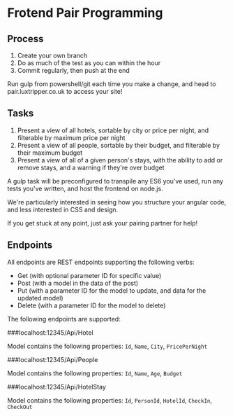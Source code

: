 # Frotend Pair Programming

## Process

1. Create your own branch
2. Do as much of the test as you can within the hour
3. Commit regularly, then push at the end

Run gulp from powershell/git each time you make a change, and head to pair.luxtripper.co.uk to access your site!

## Tasks

1. Present a view of all hotels, sortable by city or price per night, and filterable by maximum price per night
2. Present a view of all people, sortable by their budget, and filterable by their maximum budget
3. Present a view of all of a given person's stays, with the ability to add or remove stays, and a warning if they're over budget

A gulp task will be preconfigured to transpile any ES6 you've used, run any tests you've written, and host the frontend on node.js.

We're particularly interested in seeing how you structure your angular code, and less interested in CSS and design. 

If you get stuck at any point, just ask your pairing partner for help!

## Endpoints

All endpoints are REST endpoints supporting the following verbs:

* Get (with optional parameter ID for specific value)
* Post (with a model in the data of the post)
* Put (with a parameter ID for the model to update, and data for the updated model)
* Delete (with a parameter ID for the model to delete)

The following endpoints are supported:

###localhost:12345/Api/Hotel

Model contains the following properties: `Id`, `Name`, `City`, `PricePerNight`

###localhost:12345/Api/People

Model contains the following properties: `Id`, `Name`, `Age`, `Budget`

###localhost:12345/Api/HotelStay

Model contains the following properties: `Id`, `PersonId`, `HotelId`, `CheckIn`, `CheckOut`